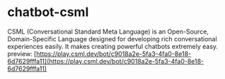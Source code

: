 # chatbot-csml
CSML (Conversational Standard Meta Language) is an Open-Source, Domain-Specific Language designed for developing rich conversational experiences easily. It makes creating powerful chatbots extremely easy.
preview: [https://play.csml.dev/bot/c9018a2e-5fa3-4fa0-8e18-6d7629fffa11](https://play.csml.dev/bot/c9018a2e-5fa3-4fa0-8e18-6d7629fffa11)
